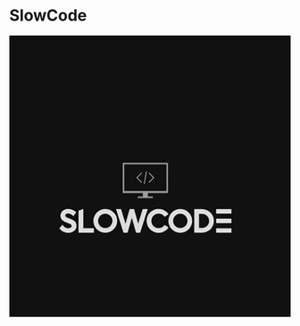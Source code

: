 # SlowCode
![SlowCode Logo](https://github.com/RavenMainG/SlowCode/blob/main/hoja_presentacion/logo/Logo_SlowCode.jpeg?raw=true)
